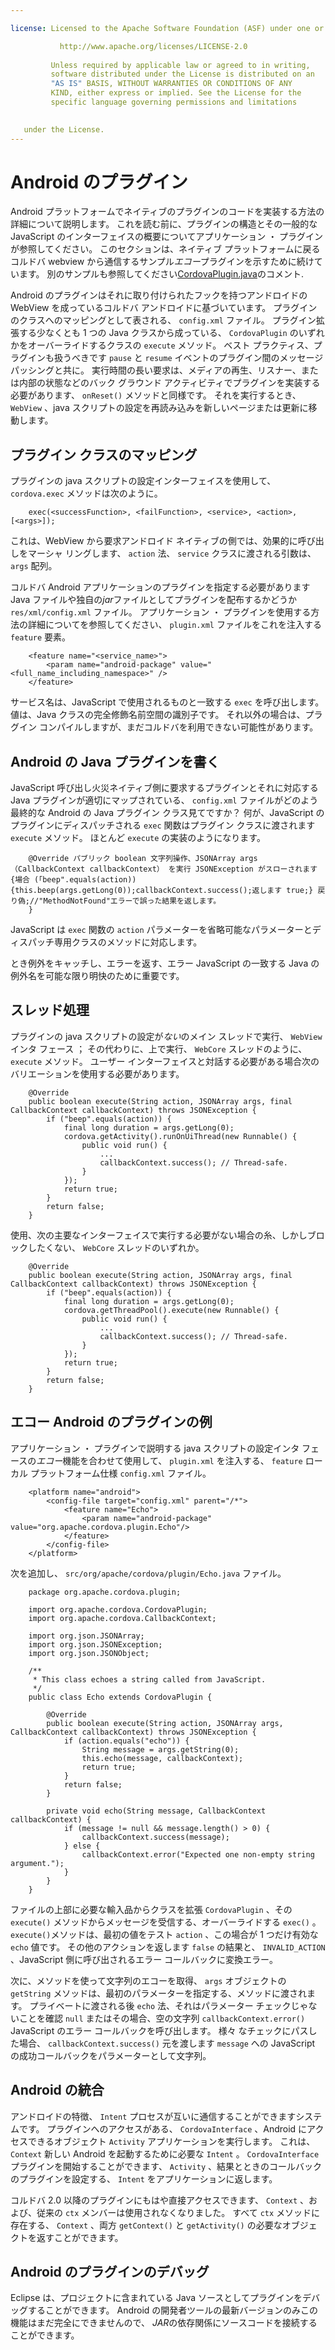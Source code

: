 ```yaml
---

license: Licensed to the Apache Software Foundation (ASF) under one or more contributor license agreements. See the NOTICE file distributed with this work for additional information regarding copyright ownership. The ASF licenses this file to you under the Apache License, Version 2.0 (the "License"); you may not use this file except in compliance with the License. You may obtain a copy of the License at

           http://www.apache.org/licenses/LICENSE-2.0
    
         Unless required by applicable law or agreed to in writing,
         software distributed under the License is distributed on an
         "AS IS" BASIS, WITHOUT WARRANTIES OR CONDITIONS OF ANY
         KIND, either express or implied. See the License for the
         specific language governing permissions and limitations
    

   under the License.
---
```


# Android のプラグイン

Android プラットフォームでネイティブのプラグインのコードを実装する方法の詳細について説明します。 これを読む前に、プラグインの構造とその一般的な JavaScript のインターフェイスの概要についてアプリケーション ・ プラグインが参照してください。 このセクションは、ネイティブ プラットフォームに戻るコルドバ webview から通信するサンプル*エコー*プラグインを示すために続けています。 別のサンプルも参照してください[CordovaPlugin.java][1]のコメント.

 [1]: https://github.com/apache/cordova-android/blob/master/framework/src/org/apache/cordova/CordovaPlugin.java

Android のプラグインはそれに取り付けられたフックを持つアンドロイドの WebView を成っているコルドバ アンドロイドに基づいています。 プラグインのクラスへのマッピングとして表される、 `config.xml` ファイル。 プラグイン拡張する少なくとも 1 つの Java クラスから成っている、 `CordovaPlugin` のいずれかをオーバーライドするクラスの `execute` メソッド。 ベスト プラクティス、プラグインも扱うべきです `pause` と `resume` イベントのプラグイン間のメッセージパッシングと共に。 実行時間の長い要求は、メディアの再生、リスナー、または内部の状態などのバック グラウンド アクティビティでプラグインを実装する必要があります、 `onReset()` メソッドと同様です。 それを実行するとき、 `WebView` 、java スクリプトの設定を再読み込みを新しいページまたは更新に移動します。

## プラグイン クラスのマッピング

プラグインの java スクリプトの設定インターフェイスを使用して、 `cordova.exec` メソッドは次のように。

        exec(<successFunction>, <failFunction>, <service>, <action>, [<args>]);
    

これは、WebView から要求アンドロイド ネイティブの側では、効果的に呼び出しをマーシャ リングします、 `action` 法、 `service` クラスに渡される引数は、 `args` 配列。

コルドバ Android アプリケーションのプラグインを指定する必要があります Java ファイルや独自の*jar*ファイルとしてプラグインを配布するかどうか `res/xml/config.xml` ファイル。 アプリケーション ・ プラグインを使用する方法の詳細についてを参照してください、 `plugin.xml` ファイルをこれを注入する `feature` 要素。

        <feature name="<service_name>">
            <param name="android-package" value="<full_name_including_namespace>" />
        </feature>
    

サービス名は、JavaScript で使用されるものと一致する `exec` を呼び出します。 値は、Java クラスの完全修飾名前空間の識別子です。 それ以外の場合は、プラグイン コンパイルしますが、まだコルドバを利用できない可能性があります。

## Android の Java プラグインを書く

JavaScript 呼び出し火災ネイティブ側に要求するプラグインとそれに対応する Java プラグインが適切にマップされている、 `config.xml` ファイルがどのよう最終的な Android の Java プラグイン クラス見てですか？ 何が、JavaScript のプラグインにディスパッチされる `exec` 関数はプラグイン クラスに渡されます `execute` メソッド。 ほとんど `execute` の実装のようになります。

        @Override パブリック boolean 文字列操作、JSONArray args （CallbackContext callbackContext） を実行 JSONException がスローされます {場合 (「beep".equals(action)) {this.beep(args.getLong(0));callbackContext.success();返します true;} 戻り偽;//"MethodNotFound"エラーで誤った結果を返します。
        }
    

JavaScript は `exec` 関数の `action` パラメーターを省略可能なパラメーターとディスパッチ専用クラスのメソッドに対応します。

とき例外をキャッチし、エラーを返す、エラー JavaScript の一致する Java の例外名を可能な限り明快のために重要です。

## スレッド処理

プラグインの java スクリプトの設定が*ない*のメイン スレッドで実行、 `WebView` インタ フェース ； その代わりに、上で実行、 `WebCore` スレッドのように、 `execute` メソッド。 ユーザー インターフェイスと対話する必要がある場合次のバリエーションを使用する必要があります。

        @Override
        public boolean execute(String action, JSONArray args, final CallbackContext callbackContext) throws JSONException {
            if ("beep".equals(action)) {
                final long duration = args.getLong(0);
                cordova.getActivity().runOnUiThread(new Runnable() {
                    public void run() {
                        ...
                        callbackContext.success(); // Thread-safe.
                    }
                });
                return true;
            }
            return false;
        }
    

使用、次の主要なインターフェイスで実行する必要がない場合の糸、しかしブロックしたくない、 `WebCore` スレッドのいずれか。

        @Override
        public boolean execute(String action, JSONArray args, final CallbackContext callbackContext) throws JSONException {
            if ("beep".equals(action)) {
                final long duration = args.getLong(0);
                cordova.getThreadPool().execute(new Runnable() {
                    public void run() {
                        ...
                        callbackContext.success(); // Thread-safe.
                    }
                });
                return true;
            }
            return false;
        }
    

## エコー Android のプラグインの例

アプリケーション ・ プラグインで説明する java スクリプトの設定インタ フェースの*エコー*機能を合わせて使用して、 `plugin.xml` を注入する、 `feature` ローカル プラットフォーム仕様 `config.xml` ファイル。

        <platform name="android">
            <config-file target="config.xml" parent="/*">
                <feature name="Echo">
                    <param name="android-package" value="org.apache.cordova.plugin.Echo"/>
                </feature>
            </config-file>
        </platform>
    

次を追加し、 `src/org/apache/cordova/plugin/Echo.java` ファイル。

        package org.apache.cordova.plugin;
    
        import org.apache.cordova.CordovaPlugin;
        import org.apache.cordova.CallbackContext;
    
        import org.json.JSONArray;
        import org.json.JSONException;
        import org.json.JSONObject;
    
        /**
         * This class echoes a string called from JavaScript.
         */
        public class Echo extends CordovaPlugin {
    
            @Override
            public boolean execute(String action, JSONArray args, CallbackContext callbackContext) throws JSONException {
                if (action.equals("echo")) {
                    String message = args.getString(0);
                    this.echo(message, callbackContext);
                    return true;
                }
                return false;
            }
    
            private void echo(String message, CallbackContext callbackContext) {
                if (message != null && message.length() > 0) {
                    callbackContext.success(message);
                } else {
                    callbackContext.error("Expected one non-empty string argument.");
                }
            }
        }
    

ファイルの上部に必要な輸入品からクラスを拡張 `CordovaPlugin` 、その `execute()` メソッドからメッセージを受信する、オーバーライドする `exec()` 。 `execute()`メソッドは、最初の値をテスト `action` 、この場合が 1 つだけ有効な `echo` 値です。 その他のアクションを返します `false` の結果と、 `INVALID_ACTION` 、JavaScript 側に呼び出されるエラー コールバックに変換エラー。

次に、メソッドを使って文字列のエコーを取得、 `args` オブジェクトの `getString` メソッドは、最初のパラメーターを指定する、メソッドに渡されます。 プライベートに渡される後 `echo` 法、それはパラメーター チェックじゃないことを確認 `null` またはその場合、空の文字列 `callbackContext.error()` JavaScript のエラー コールバックを呼び出します。 様々 なチェックにパスした場合、 `callbackContext.success()` 元を渡します `message` への JavaScript の成功コールバックをパラメーターとして文字列。

## Android の統合

アンドロイドの特徴、 `Intent` プロセスが互いに通信することができますシステムです。 プラグインへのアクセスがある、 `CordovaInterface` 、Android にアクセスできるオブジェクト `Activity` アプリケーションを実行します。 これは、 `Context` 新しい Android を起動するために必要な `Intent` 。 `CordovaInterface`プラグインを開始することができます、 `Activity` 、結果とときのコールバックのプラグインを設定する、 `Intent` をアプリケーションに返します。

コルドバ 2.0 以降のプラグインにもはや直接アクセスできます、 `Context` 、および、従来の `ctx` メンバーは使用されなくなりました。 すべて `ctx` メソッドに存在する、 `Context` 、両方 `getContext()` と `getActivity()` の必要なオブジェクトを返すことができます。

## Android のプラグインのデバッグ

Eclipse は、プロジェクトに含まれている Java ソースとしてプラグインをデバッグすることができます。 Android の開発者ツールの最新バージョンのみこの機能はまだ完全にできませんので、 *JAR*の依存関係にソースコードを接続することができます。